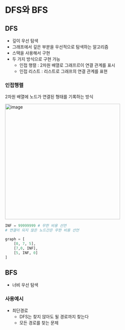 # DFS와 BFS
## DFS
- 깊이 우선 탐색
- 그래프에서 깊은 부분을 우선적으로 탐색하는 알고리즘
- 스택을 사용해서 구현
- 두 가지 방식으로 구현 가능
    - 인접 행렬 : 2차원 배열로 그래프르이 연결 관계를 표시
    - 인접 리스트 : 리스트로 그래프의 연결 관계를 표현

### 인접행렬
2차원 배열에 노드가 연결된 형태를 기록하는 방식

<img width="378" alt="image" src="https://user-images.githubusercontent.com/64643665/226079213-a719028d-ae72-4f0b-bcae-4bb835e8fc36.png">

```python
INF = 99999999 # 무한 비용 선언
# 연결이 되지 않은 노드간은 무한 비용 선언

graph = [
    [0, 7, 5],
    [7,0, INF],
    [5, INF, 0]
]
```

## BFS
- 너비 우선 탐색

### 사용예시
- 최단경로
    - DFS는 찾지 않아도 될 경로까지 찾는다
    - 모든 경로를 찾는 문제



